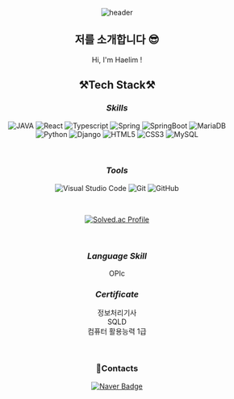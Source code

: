 <div align="center">

![header](https://capsule-render.vercel.app/api?type=waving&&&&color=auto&height=300&section=header&text=welcome&fontSize=150&animation=fadeIn&fontAlignY=30&desc=haelim12's%20GitHub%20Profile&descAlignY=51&descAlign=70)

## 저를 소개합니다 😎

Hi, I'm Haelim !

## **⚒️Tech Stack⚒️**

### **_Skills_**

![JAVA](https://img.shields.io/badge/java-007396?style=flat-square&logo=java&logoColor=white)
![React](https://img.shields.io/badge/react-61DAFB?style=flat-square&logo=react&logoColor=black)
![Typescript](https://img.shields.io/badge/Typescript-3178C6?style=flat-square&logo=Typescript&logoColor=white)
![Spring](https://img.shields.io/badge/spring-6DB33F?style=flat-square&logo=spring&logoColor=white)
![SpringBoot](https://img.shields.io/badge/springboot-6DB33F?style=flat-square&logo=springboot&logoColor=white)
![MariaDB](https://img.shields.io/badge/mariaDB-003545?style=flat-square&logo=mariaDB&logoColor=white)
<br/>
![Python](https://img.shields.io/badge/Python-3776AB.svg?&style=flat-square&logo=Python&logoColor=white)
![Django](https://img.shields.io/badge/Django-092E20.svg?&style=flat-square&logo=Django&logoColor=white)
![HTML5](https://img.shields.io/badge/HTML5-E34F26.svg?&style=flat-square&logo=HTML5&logoColor=white)
![CSS3](https://img.shields.io/badge/CSS3-1572B6.svg?&style=flat-square&logo=CSS3&logoColor=white)
![MySQL](https://img.shields.io/badge/MySQL-4479A1?style=flat-square&logo=mysql&logoColor=white)

</div>
<br/>

<div align="center">

### **_Tools_**

![Visual Studio Code](https://img.shields.io/badge/Visual%20Studio%20Code-007ACC.svg?&style=flat-square&logo=Visual%20Studio%20Code&logoColor=white)
![Git](https://img.shields.io/badge/Git-F05032?style=flat-square&logo=git&logoColor=white)
![GitHub](https://img.shields.io/badge/Github-181717?style=flat-square&logo=github&logoColor=white)

<br/>

[![Solved.ac Profile](http://mazassumnida.wtf/api/v2/generate_badge?boj=sunny9612)](https://solved.ac/sunny9612/)

<br/>

### **_Language Skill_**

OPIc <br/>

### **_Certificate_**

정보처리기사 <br/>
SQLD <br/>
컴퓨터 활용능력 1급 <br/>

<br/>

### **📧Contacts**

[![Naver Badge](https://img.shields.io/badge/Naver-03C75A?style=flat-square&logo=Naver&logoColor=white&link=mailto:sunny9612@naver.com)](mailto:sunny9612@naver.com)

</div>

<div align="center">

